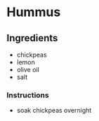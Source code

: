 # Hummus
## Ingredients
* chickpeas
* lemon
* olive oil
* salt
### Instructions
* soak chickpeas overnight
